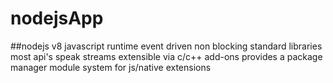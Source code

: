 # nodejsApp
##nodejs
v8 javascript runtime
event driven 
non blocking standard libraries
most api's speak streams
extensible via c/c++ add-ons
provides a package manager module system for js/native extensions

